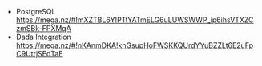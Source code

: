 - PostgreSQL https://mega.nz/#!mXZTBL6Y!PTtYATmELG6uLUWSWWP_ip6ihsVTXZCzmSBk-FPXMqA
- Dada Integration https://mega.nz/#!nKAnmDKA!khGsupHoFWSKKQUrdYYuBZZLt6E2uFpC9UtrjSEdTaE

